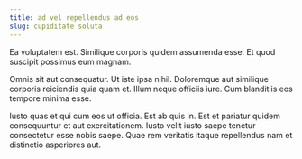 ```yaml
---
title: ad vel repellendus ad eos
slug: cupiditate soluta
---
```


Ea voluptatem est. Similique corporis quidem assumenda esse. Et quod suscipit possimus eum magnam.

Omnis sit aut consequatur. Ut iste ipsa nihil. Doloremque aut similique corporis reiciendis quia quam et. Illum neque officiis iure. Cum blanditiis eos tempore minima esse.

Iusto quas et qui cum eos ut officia. Est ab quis in. Est et pariatur quidem consequuntur et aut exercitationem. Iusto velit iusto saepe tenetur consectetur esse nobis saepe. Quae rem veritatis itaque repellendus nam et distinctio asperiores aut.
